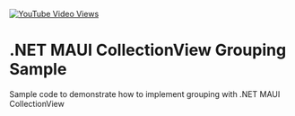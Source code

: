 [![YouTube Video Views](https://img.shields.io/youtube/views/SK8u3MmXnjE?style=social)](https://www.youtube.com/watch?v=SK8u3MmXnjE&list=PLfbOp004UaYWu-meDkRN6_Y1verl96npI)

# .NET MAUI CollectionView Grouping Sample
 Sample code to demonstrate how to implement grouping with .NET MAUI CollectionView
